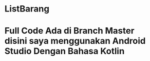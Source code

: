 # ListBarang
# Full Code Ada di Branch Master disini saya menggunakan Android Studio Dengan Bahasa Kotlin
